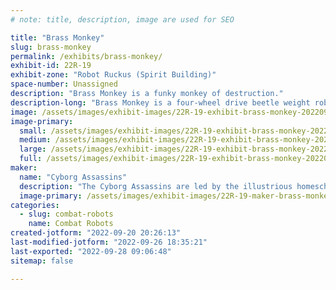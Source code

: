 ```yaml
---
# note: title, description, image are used for SEO

title: "Brass Monkey"
slug: brass-monkey
permalink: /exhibits/brass-monkey/
exhibit-id: 22R-19
exhibit-zone: "Robot Ruckus (Spirit Building)"
space-number: Unassigned
description: "Brass Monkey is a funky monkey of destruction."
description-long: "Brass Monkey is a four-wheel drive beetle weight robot with a dual disc vertical spinner.  This competition will be Brass Monkey&#039;s debut performance."
image: /assets/images/exhibit-images/22R-19-exhibit-brass-monkey-20220920-202057-large.jpg
image-primary: 
  small: /assets/images/exhibit-images/22R-19-exhibit-brass-monkey-20220920-202057-small.jpg
  medium: /assets/images/exhibit-images/22R-19-exhibit-brass-monkey-20220920-202057-medium.jpg
  large: /assets/images/exhibit-images/22R-19-exhibit-brass-monkey-20220920-202057-large.jpg
  full: /assets/images/exhibit-images/22R-19-exhibit-brass-monkey-20220920-202057-full.jpg
maker: 
  name: "Cyborg Assassins"
  description: "The Cyborg Assassins are led by the illustrious homeschooler and inventor Davin.  Davin and his team / family live on a farm where they create homicidal robots."
  image-primary: /assets/images/exhibit-images/22R-19-maker-brass-monkey-20220527-205433-medium.jpg
categories: 
  - slug: combat-robots
    name: Combat Robots
created-jotform: "2022-09-20 20:26:13"
last-modified-jotform: "2022-09-26 18:35:21"
last-exported: "2022-09-28 09:06:48"
sitemap: false

---
```

